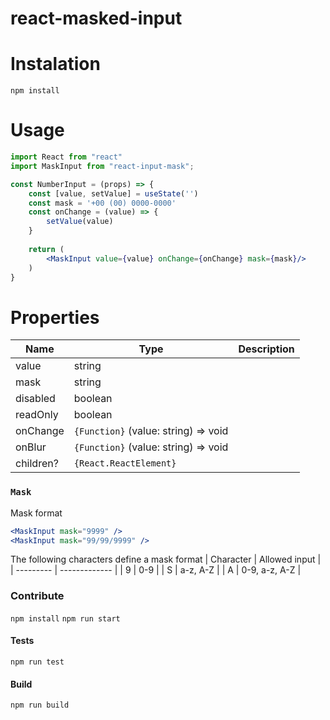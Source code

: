 # react-masked-input

# Instalation
```npm install ```

# Usage
```jsx
import React from "react"
import MaskInput from "react-input-mask";

const NumberInput = (props) => {
    const [value, setValue] = useState('')
	const mask = '+00 (00) 0000-0000'
	const onChange = (value) => {
		setValue(value)
	}
  
    return (
        <MaskInput value={value} onChange={onChange} mask={mask}/>
    )
}
```

# Properties
| Name      | Type                  | Description |
| --------  | --------------------- | ----------- |
| value     | string                |
| mask      | string                |
| disabled  | boolean               |
| readOnly  | boolean               |
| onChange  | `{Function}` (value: string) => void |
| onBlur    | `{Function}` (value: string) => void |
| children? | `{React.ReactElement}`|

### `Mask`
Mask format
```jsx
<MaskInput mask="9999" />
<MaskInput mask="99/99/9999" />
```

The following characters define a mask format
| Character | Allowed input |
| --------- | ------------- |
|     9     |      0-9      |
|     S     |    a-z, A-Z   |
|     A     | 0-9, a-z, A-Z |

### Contribute

`npm install`
`npm run start`

#### Tests
`npm run test`

#### Build
`npm run build`

